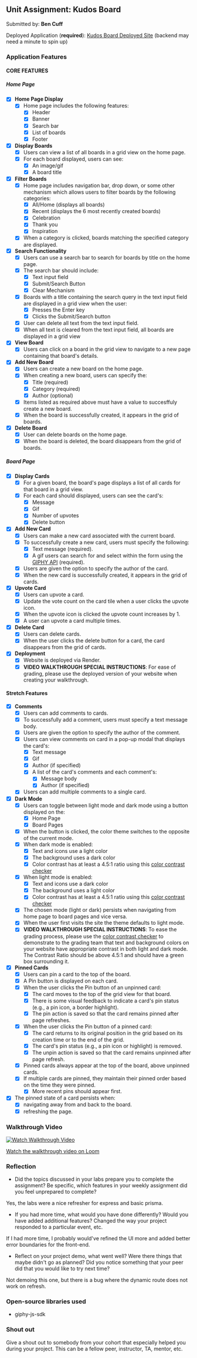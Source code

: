 ## Unit Assignment: Kudos Board

Submitted by: **Ben Cuff**

Deployed Application (**required**): [Kudos Board Deployed Site](https://kudos-board-ws.onrender.com) (backend may need a minute to spin up)

### Application Features

#### CORE FEATURES

##### Home Page

-   [x] **Home Page Display**
    -   [x] Home page includes the following features:
        -   [x] Header
        -   [x] Banner
        -   [x] Search bar
        -   [x] List of boards
        -   [x] Footer
-   [x] **Display Boards**
    -   [x] Users can view a list of all boards in a grid view on the home page.
    -   [x] For each board displayed, users can see:
        -   [x] An image/gif
        -   [x] A board title
-   [x] **Filter Boards**
    -   [x] Home page includes navigation bar, drop down, or some other mechanism which allows users to filter boards by the following categories:
        -   [x] All/Home (displays all boards)
        -   [x] Recent (displays the 6 most recently created boards)
        -   [x] Celebration
        -   [x] Thank you
        -   [x] Inspiration
    -   [x] When a category is clicked, boards matching the specified category are displayed.
-   [x] **Search Functionality**
    -   [x] Users can use a search bar to search for boards by title on the home page.
    -   [x] The search bar should include:
        -   [x] Text input field
        -   [x] Submit/Search Button
        -   [x] Clear Mechanism
    -   [x] Boards with a title containing the search query in the text input field are displayed in a grid view when the user:
        -   [x] Presses the Enter key
        -   [x] Clicks the Submit/Search button
    -   [x] User can delete all text from the text input field.
    -   [x] When all text is cleared from the text input field, all boards are displayed in a grid view
-   [x] **View Board**
    -   [x] Users can click on a board in the grid view to navigate to a new page containing that board's details.
-   [x] **Add New Board**
    -   [x] Users can create a new board on the home page.
    -   [x] When creating a new board, users can specify the:
        -   [x] Title (required)
        -   [x] Category (required)
        -   [x] Author (optional)
    -   [x] Items listed as required above must have a value to succesffuly create a new board.
    -   [x] When the board is successfully created, it appears in the grid of boards.
-   [x] **Delete Board**
    -   [x] User can delete boards on the home page.
    -   [x] When the board is deleted, the board disappears from the grid of boards.

##### Board Page

-   [x] **Display Cards**
    -   [x] For a given board, the board's page displays a list of all cards for that board in a grid view.
    -   [x] For each card should displayed, users can see the card's:
        -   [x] Message
        -   [x] Gif
        -   [x] Number of upvotes
        -   [x] Delete button
-   [x] **Add New Card**
    -   [x] Users can make a new card associated with the current board.
    -   [x] To successfully create a new card, users must specify the following:
        -   [x] Text message (required).
        -   [x] A gif users can search for and select within the form using the [GIPHY API](https://developers.giphy.com/docs/api/) (required).
    -   [x] Users are given the option to specify the author of the card.
    -   [x] When the new card is successfully created, it appears in the grid of cards.
-   [x] **Upvote Card**
    -   [x] Users can upvote a card.
    -   [x] Update the vote count on the card tile when a user clicks the upvote icon.
    -   [x] When the upvote icon is clicked the upvote count increases by 1.
    -   [x] A user can upvote a card multiple times.
-   [x] **Delete Card**
    -   [x] Users can delete cards.
    -   [x] When the user clicks the delete button for a card, the card disappears from the grid of cards.
-   [x] **Deployment**
    -   [x] Website is deployed via Render.
    -   [x] **VIDEO WALKTHROUGH SPECIAL INSTRUCTIONS**: For ease of grading, please use the deployed version of your website when creating your walkthrough.

#### Stretch Features

-   [x] **Comments**
    -   [x] Users can add comments to cards.
    -   [x] To successfully add a comment, users must specify a text message body.
    -   [x] Users are given the option to specify the author of the comment.
    -   [x] Users can view comments on card in a pop-up modal that displays the card's:
        -   [x] Text message
        -   [x] Gif
        -   [x] Author (if specified)
        -   [x] A list of the card's comments and each comment's:
            -   [x] Message body
            -   [x] Author (if specified)
    -   [x] Users can add multiple comments to a single card.
-   [x] **Dark Mode**
    -   [x] Users can toggle between light mode and dark mode using a button displayed on the:
        -   [x] Home Page
        -   [x] Board Pages
    -   [x] When the button is clicked, the color theme switches to the opposite of the current mode.
    -   [x] When dark mode is enabled:
        -   [x] Text and icons use a light color
        -   [x] The background uses a dark color
        -   [x] Color contrast has at least a 4.5:1 ratio using this [color contrast checker](https://webaim.org/resources/contrastchecker/)
    -   [x] When light mode is enabled:
        -   [x] Text and icons use a dark color
        -   [x] The background uses a light color
        -   [x] Color contrast has at least a 4.5:1 ratio using this [color contrast checker](https://webaim.org/resources/contrastchecker/)
    -   [x] The chosen mode (light or dark) persists when navigating from home page to board pages and vice versa.
    -   [x] When the user first visits the site the theme defaults to light mode.
    -   [x] **VIDEO WALKTHROUGH SPECIAL INSTRUCTIONS**: To ease the grading process, please use the [color contrast checker](https://webaim.org/resources/contrastchecker/) to demonstrate to the grading team that text and background colors on your website have appropriate contrast in both light and dark mode. The Contrast Ratio should be above 4.5:1 and should have a green box surrounding it.
-   [x] **Pinned Cards**
    -   [x] Users can pin a card to the top of the board.
    -   [x] A Pin button is displayed on each card.
    -   [x] When the user clicks the Pin button of an unpinned card:
        -   [x] The card moves to the top of the grid view for that board.
        -   [x] There is some visual feedback to indicate a card's pin status (e.g., a pin icon, a border highlight).
        -   [x] The pin action is saved so that the card remains pinned after page refreshes.
    -   [x] When the user clicks the Pin button of a pinned card:
        -   [x] The card returns to its original position in the grid based on its creation time or to the end of the grid.
        -   [x] The card's pin status (e.g., a pin icon or highlight) is removed.
        -   [x] The unpin action is saved so that the card remains unpinned after page refresh.
    -   [x] Pinned cards always appear at the top of the board, above unpinned cards.
    -   [x] If multiple cards are pinned, they maintain their pinned order based on the time they were pinned.
        -   [x] More recent pins should appear first.
-   [x] The pinned state of a card persists when:
    -   [x] navigating away from and back to the board.
    -   [x] refreshing the page.

### Walkthrough Video

[![Watch Walkthrough Video](https://cdn.loom.com/sessions/thumbnails/d6f897328f394c9599a11285754cefce-with-play.gif)](https://www.loom.com/embed/d6f897328f394c9599a11285754cefce?sid=3c75e7d9-42c9-41f0-bdf7-bbee85583410)

[Watch the walkthrough video on Loom](https://www.loom.com/embed/d6f897328f394c9599a11285754cefce?sid=3c75e7d9-42c9-41f0-bdf7-bbee85583410)

### Reflection

-   Did the topics discussed in your labs prepare you to complete the assignment? Be specific, which features in your weekly assignment did you feel unprepared to complete?

Yes, the labs were a nice refresher for express and basic prisma.

-   If you had more time, what would you have done differently? Would you have added additional features? Changed the way your project responded to a particular event, etc.

If I had more time, I probably would've refined the UI more and added better error boundaries for the front-end.

-   Reflect on your project demo, what went well? Were there things that maybe didn't go as planned? Did you notice something that your peer did that you would like to try next time?

Not demoing this one, but there is a bug where the dynamic route does not work on refresh.

### Open-source libraries used

-   giphy-js-sdk

### Shout out

Give a shout out to somebody from your cohort that especially helped you during your project. This can be a fellow peer, instructor, TA, mentor, etc.

